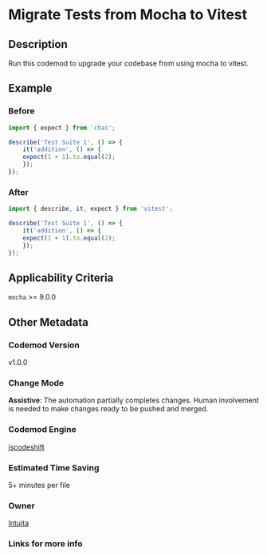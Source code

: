 # Migrate Tests from Mocha to Vitest

## Description

Run this codemod to upgrade your codebase from using mocha to vitest.

## Example

### Before

```ts
import { expect } from 'chai';

describe('Test Suite 1', () => {
    it('addition', () => {
    expect(1 + 1).to.equal(2);
    });
});
```

### After

```ts
import { describe, it, expect } from 'vitest';

describe('Test Suite 1', () => {
    it('addition', () => {
    expect(1 + 1).to.equal(2);
    });
});
```

## Applicability Criteria

`mocha` >= 9.0.0

## Other Metadata

### Codemod Version

v1.0.0

### Change Mode

**Assistive**: The automation partially completes changes. Human involvement is needed to make changes ready to be pushed and merged.

### **Codemod Engine**

[jscodeshift](https://github.com/facebook/jscodeshift)

### Estimated Time Saving

5+ minutes per file

### Owner

[Intuita](https://github.com/codemod-com)

### Links for more info
